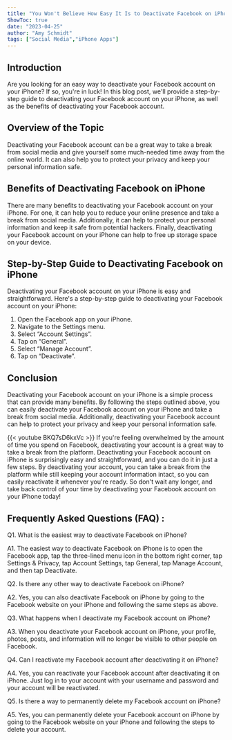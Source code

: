 ```yaml
---
title: "You Won't Believe How Easy It Is to Deactivate Facebook on iPhone - Here's How!"
ShowToc: true 
date: "2023-04-25"
author: "Amy Schmidt" 
tags: ["Social Media","iPhone Apps"]
---
```

## Introduction

Are you looking for an easy way to deactivate your Facebook account on your iPhone? If so, you're in luck! In this blog post, we'll provide a step-by-step guide to deactivating your Facebook account on your iPhone, as well as the benefits of deactivating your Facebook account. 

## Overview of the Topic

Deactivating your Facebook account can be a great way to take a break from social media and give yourself some much-needed time away from the online world. It can also help you to protect your privacy and keep your personal information safe. 

## Benefits of Deactivating Facebook on iPhone

There are many benefits to deactivating your Facebook account on your iPhone. For one, it can help you to reduce your online presence and take a break from social media. Additionally, it can help to protect your personal information and keep it safe from potential hackers. Finally, deactivating your Facebook account on your iPhone can help to free up storage space on your device. 

## Step-by-Step Guide to Deactivating Facebook on iPhone

Deactivating your Facebook account on your iPhone is easy and straightforward. Here's a step-by-step guide to deactivating your Facebook account on your iPhone: 

1. Open the Facebook app on your iPhone. 
2. Navigate to the Settings menu. 
3. Select “Account Settings”. 
4. Tap on “General”. 
5. Select “Manage Account”. 
6. Tap on “Deactivate”. 

## Conclusion

Deactivating your Facebook account on your iPhone is a simple process that can provide many benefits. By following the steps outlined above, you can easily deactivate your Facebook account on your iPhone and take a break from social media. Additionally, deactivating your Facebook account can help to protect your privacy and keep your personal information safe.

{{< youtube BKQ7sD6kxVc >}} 
If you're feeling overwhelmed by the amount of time you spend on Facebook, deactivating your account is a great way to take a break from the platform. Deactivating your Facebook account on iPhone is surprisingly easy and straightforward, and you can do it in just a few steps. By deactivating your account, you can take a break from the platform while still keeping your account information intact, so you can easily reactivate it whenever you're ready. So don't wait any longer, and take back control of your time by deactivating your Facebook account on your iPhone today!

## Frequently Asked Questions (FAQ) :
Q1. What is the easiest way to deactivate Facebook on iPhone?

A1. The easiest way to deactivate Facebook on iPhone is to open the Facebook app, tap the three-lined menu icon in the bottom right corner, tap Settings & Privacy, tap Account Settings, tap General, tap Manage Account, and then tap Deactivate.

Q2. Is there any other way to deactivate Facebook on iPhone?

A2. Yes, you can also deactivate Facebook on iPhone by going to the Facebook website on your iPhone and following the same steps as above.

Q3. What happens when I deactivate my Facebook account on iPhone?

A3. When you deactivate your Facebook account on iPhone, your profile, photos, posts, and information will no longer be visible to other people on Facebook.

Q4. Can I reactivate my Facebook account after deactivating it on iPhone?

A4. Yes, you can reactivate your Facebook account after deactivating it on iPhone. Just log in to your account with your username and password and your account will be reactivated.

Q5. Is there a way to permanently delete my Facebook account on iPhone?

A5. Yes, you can permanently delete your Facebook account on iPhone by going to the Facebook website on your iPhone and following the steps to delete your account.


